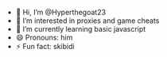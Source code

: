 - 👋 Hi, I’m @Hyperthegoat23
- 👀 I’m interested in proxies and game cheats
- 🌱 I’m currently learning basic javascript
- 😄 Pronouns: him
- ⚡ Fun fact: skibidi

<!---
Hyperthegoat23/Hyperthegoat23 is a ✨ special ✨ repository because its `README.md` (this file) appears on your GitHub profile.
You can click the Preview link to take a look at your changes.
--->
